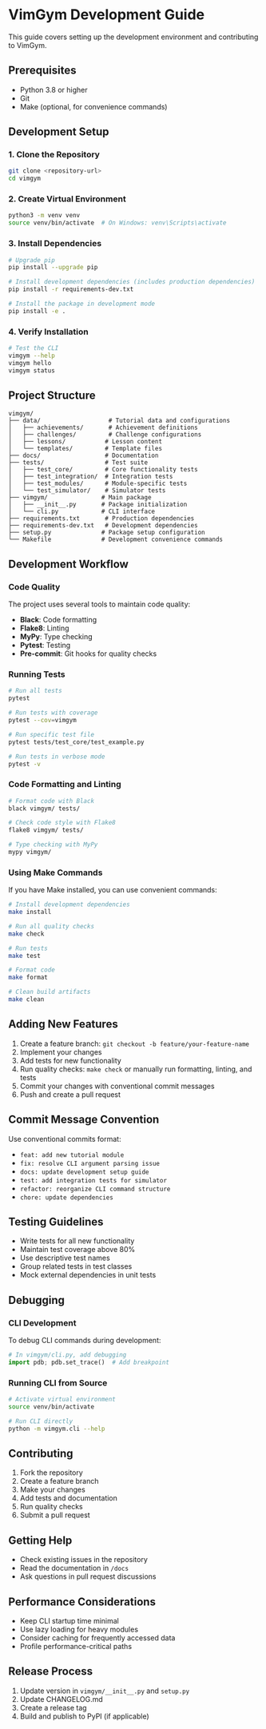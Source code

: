 # VimGym Development Guide

This guide covers setting up the development environment and contributing to VimGym.

## Prerequisites

- Python 3.8 or higher
- Git
- Make (optional, for convenience commands)

## Development Setup

### 1. Clone the Repository

```bash
git clone <repository-url>
cd vimgym
```

### 2. Create Virtual Environment

```bash
python3 -m venv venv
source venv/bin/activate  # On Windows: venv\Scripts\activate
```

### 3. Install Dependencies

```bash
# Upgrade pip
pip install --upgrade pip

# Install development dependencies (includes production dependencies)
pip install -r requirements-dev.txt

# Install the package in development mode
pip install -e .
```

### 4. Verify Installation

```bash
# Test the CLI
vimgym --help
vimgym hello
vimgym status
```

## Project Structure

```
vimgym/
├── data/                   # Tutorial data and configurations
│   ├── achievements/       # Achievement definitions
│   ├── challenges/         # Challenge configurations
│   ├── lessons/           # Lesson content
│   └── templates/         # Template files
├── docs/                  # Documentation
├── tests/                 # Test suite
│   ├── test_core/         # Core functionality tests
│   ├── test_integration/  # Integration tests
│   ├── test_modules/      # Module-specific tests
│   └── test_simulator/    # Simulator tests
├── vimgym/               # Main package
│   ├── __init__.py       # Package initialization
│   └── cli.py            # CLI interface
├── requirements.txt       # Production dependencies
├── requirements-dev.txt   # Development dependencies
├── setup.py              # Package setup configuration
└── Makefile              # Development convenience commands
```

## Development Workflow

### Code Quality

The project uses several tools to maintain code quality:

- **Black**: Code formatting
- **Flake8**: Linting
- **MyPy**: Type checking
- **Pytest**: Testing
- **Pre-commit**: Git hooks for quality checks

### Running Tests

```bash
# Run all tests
pytest

# Run tests with coverage
pytest --cov=vimgym

# Run specific test file
pytest tests/test_core/test_example.py

# Run tests in verbose mode
pytest -v
```

### Code Formatting and Linting

```bash
# Format code with Black
black vimgym/ tests/

# Check code style with Flake8
flake8 vimgym/ tests/

# Type checking with MyPy
mypy vimgym/
```

### Using Make Commands

If you have Make installed, you can use convenient commands:

```bash
# Install development dependencies
make install

# Run all quality checks
make check

# Run tests
make test

# Format code
make format

# Clean build artifacts
make clean
```

## Adding New Features

1. Create a feature branch: `git checkout -b feature/your-feature-name`
2. Implement your changes
3. Add tests for new functionality
4. Run quality checks: `make check` or manually run formatting, linting, and tests
5. Commit your changes with conventional commit messages
6. Push and create a pull request

## Commit Message Convention

Use conventional commits format:

- `feat: add new tutorial module`
- `fix: resolve CLI argument parsing issue`
- `docs: update development setup guide`
- `test: add integration tests for simulator`
- `refactor: reorganize CLI command structure`
- `chore: update dependencies`

## Testing Guidelines

- Write tests for all new functionality
- Maintain test coverage above 80%
- Use descriptive test names
- Group related tests in test classes
- Mock external dependencies in unit tests

## Debugging

### CLI Development

To debug CLI commands during development:

```python
# In vimgym/cli.py, add debugging
import pdb; pdb.set_trace()  # Add breakpoint
```

### Running CLI from Source

```bash
# Activate virtual environment
source venv/bin/activate

# Run CLI directly
python -m vimgym.cli --help
```

## Contributing

1. Fork the repository
2. Create a feature branch
3. Make your changes
4. Add tests and documentation
5. Run quality checks
6. Submit a pull request

## Getting Help

- Check existing issues in the repository
- Read the documentation in `/docs`
- Ask questions in pull request discussions

## Performance Considerations

- Keep CLI startup time minimal
- Use lazy loading for heavy modules
- Consider caching for frequently accessed data
- Profile performance-critical paths

## Release Process

1. Update version in `vimgym/__init__.py` and `setup.py`
2. Update CHANGELOG.md
3. Create a release tag
4. Build and publish to PyPI (if applicable)